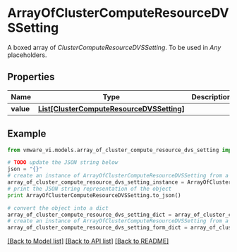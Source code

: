 # ArrayOfClusterComputeResourceDVSSetting

A boxed array of *ClusterComputeResourceDVSSetting*. To be used in *Any* placeholders. 

## Properties
Name | Type | Description | Notes
------------ | ------------- | ------------- | -------------
**value** | [**List[ClusterComputeResourceDVSSetting]**](ClusterComputeResourceDVSSetting.md) |  | 

## Example

```python
from vmware_vi.models.array_of_cluster_compute_resource_dvs_setting import ArrayOfClusterComputeResourceDVSSetting

# TODO update the JSON string below
json = "{}"
# create an instance of ArrayOfClusterComputeResourceDVSSetting from a JSON string
array_of_cluster_compute_resource_dvs_setting_instance = ArrayOfClusterComputeResourceDVSSetting.from_json(json)
# print the JSON string representation of the object
print ArrayOfClusterComputeResourceDVSSetting.to_json()

# convert the object into a dict
array_of_cluster_compute_resource_dvs_setting_dict = array_of_cluster_compute_resource_dvs_setting_instance.to_dict()
# create an instance of ArrayOfClusterComputeResourceDVSSetting from a dict
array_of_cluster_compute_resource_dvs_setting_form_dict = array_of_cluster_compute_resource_dvs_setting.from_dict(array_of_cluster_compute_resource_dvs_setting_dict)
```
[[Back to Model list]](../README.md#documentation-for-models) [[Back to API list]](../README.md#documentation-for-api-endpoints) [[Back to README]](../README.md)


